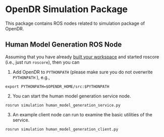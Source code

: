 # OpenDR Simulation Package

This package contains ROS nodes related to simulation package of OpenDR.

## Human Model Generation ROS Node
Assuming that you have already [built your workspace](../../README.md) and started roscore (i.e., just run `roscore`), then you can 


1. Add OpenDR to `PYTHONPATH` (please make sure you do not overwrite `PYTHONPATH` ), e.g.,
```shell
export PYTHONPATH=$OPENDR_HOME/src:$PYTHONPATH
```

2. You can start the human model generation service node. 

```shell
rosrun simulation human_model_generation_service.py
```

3. An example client node can run to examine the basic utilities of the service.
```shell
rosrun simulation human_model_generation_client.py
```
